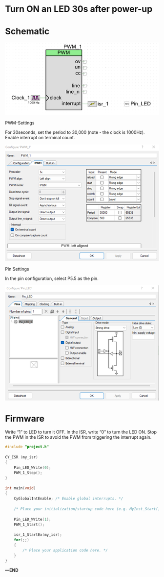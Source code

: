 # Turn ON an LED 30s after power-up

# Schematic

![Untitled](Turn%20ON%20an%20LED%2030s%20after%20power-up%20fffd051c359e8193a9b6d5f4b36280c8/Untitled.png)

PWM-Settings

For 30seconds, set the period to 30,000 (note - the clock is 1000Hz).  Enable interrupt on terminal count. 

![Untitled](Turn%20ON%20an%20LED%2030s%20after%20power-up%20fffd051c359e8193a9b6d5f4b36280c8/Untitled%201.png)

Pin Settings

In the pin configuration, select P5.5 as the pin.

![Untitled](Turn%20ON%20an%20LED%2030s%20after%20power-up%20fffd051c359e8193a9b6d5f4b36280c8/Untitled%202.png)

# Firmware

Write “1” to LED to turn it OFF. In the ISR, write “0” to turn the LED ON.  Stop the PWM in the ISR to avoid the PWM from triggering the interrupt again.

```c
#include "project.h"

CY_ISR (my_isr)
{
    Pin_LED_Write(0);        
    PWM_1_Stop();
}

int main(void)
{
    CyGlobalIntEnable; /* Enable global interrupts. */

    /* Place your initialization/startup code here (e.g. MyInst_Start()) */

    Pin_LED_Write(1);
    PWM_1_Start();
    
    isr_1_StartEx(my_isr);
    for(;;)
    {
        /* Place your application code here. */
    }
}
```

**—END**